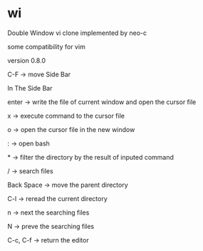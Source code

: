 # wi 

Double Window vi clone implemented by neo-c

some compatibility for vim

version 0.8.0

C-F → move Side Bar

In The Side Bar

enter → write the file of current window and open the cursor file

x → execute command to the cursor file

o → open the cursor file in the new window

: → open bash

\* → filter the directory by the result of inputed command

/ → search files

Back Space → move the parent directory

C-l → reread the current directory

n → next the searching files

N → preve the searching files

C-c, C-f → return the editor
